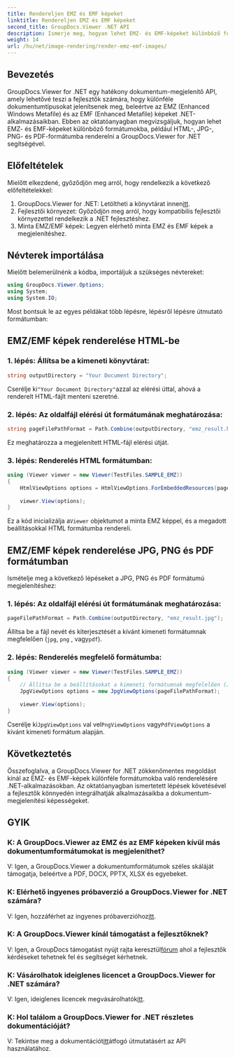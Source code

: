 ```yaml
---
title: Rendereljen EMZ és EMF képeket
linktitle: Rendereljen EMZ és EMF képeket
second_title: GroupDocs.Viewer .NET API
description: Ismerje meg, hogyan lehet EMZ- és EMF-képeket különböző formátumokba renderelni a GroupDocs.Viewer for .NET segítségével. Könnyen követhető oktatóanyag fejlesztőknek.
weight: 14
url: /hu/net/image-rendering/render-emz-emf-images/
---
```

## Bevezetés

GroupDocs.Viewer for .NET egy hatékony dokumentum-megjelenítő API, amely lehetővé teszi a fejlesztők számára, hogy különféle dokumentumtípusokat jelenítsenek meg, beleértve az EMZ (Enhanced Windows Metafile) és az EMF (Enhanced Metafile) képeket .NET-alkalmazásaikban. Ebben az oktatóanyagban megvizsgáljuk, hogyan lehet EMZ- és EMF-képeket különböző formátumokba, például HTML-, JPG-, PNG- és PDF-formátumba renderelni a GroupDocs.Viewer for .NET segítségével.

## Előfeltételek

Mielőtt elkezdené, győződjön meg arról, hogy rendelkezik a következő előfeltételekkel:

1.  GroupDocs.Viewer for .NET: Letöltheti a könyvtárat innen[itt](https://releases.groupdocs.com/viewer/net/).
2. Fejlesztői környezet: Győződjön meg arról, hogy kompatibilis fejlesztői környezettel rendelkezik a .NET fejlesztéshez.
3. Minta EMZ/EMF képek: Legyen elérhető minta EMZ és EMF képek a megjelenítéshez.

## Névterek importálása

Mielőtt belemerülnénk a kódba, importáljuk a szükséges névtereket:

```csharp
using GroupDocs.Viewer.Options;
using System;
using System.IO;
```

Most bontsuk le az egyes példákat több lépésre, lépésről lépésre útmutató formátumban:

## EMZ/EMF képek renderelése HTML-be

### 1. lépés: Állítsa be a kimeneti könyvtárat:
```csharp
string outputDirectory = "Your Document Directory";
```
 Cserélje ki`"Your Document Directory"`azzal az elérési úttal, ahová a renderelt HTML-fájlt menteni szeretné.

### 2. lépés: Az oldalfájl elérési út formátumának meghatározása:
```csharp
string pageFilePathFormat = Path.Combine(outputDirectory, "emz_result.html");
```
Ez meghatározza a megjelenített HTML-fájl elérési útját.

### 3. lépés: Renderelés HTML formátumban:
```csharp
using (Viewer viewer = new Viewer(TestFiles.SAMPLE_EMZ))
{
    HtmlViewOptions options = HtmlViewOptions.ForEmbeddedResources(pageFilePathFormat);
    
    viewer.View(options);
}
```
 Ez a kód inicializálja a`Viewer` objektumot a minta EMZ képpel, és a megadott beállításokkal HTML formátumba rendereli.

## EMZ/EMF képek renderelése JPG, PNG és PDF formátumban

Ismételje meg a következő lépéseket a JPG, PNG és PDF formátumú megjelenítéshez:

### 1. lépés: Az oldalfájl elérési út formátumának meghatározása:
```csharp
pageFilePathFormat = Path.Combine(outputDirectory, "emz_result.jpg");
```
Állítsa be a fájl nevét és kiterjesztését a kívánt kimeneti formátumnak megfelelően (`jpg`, `png` , vagy`pdf`).

### 2. lépés: Renderelés megfelelő formátumba:
```csharp
using (Viewer viewer = new Viewer(TestFiles.SAMPLE_EMZ))
{
    // Állítsa be a beállításokat a kimeneti formátumnak megfelelően (Jpg, Png, Pdf)
    JpgViewOptions options = new JpgViewOptions(pageFilePathFormat);
    
    viewer.View(options);
}
```
 Cserélje ki`JpgViewOptions` val vel`PngViewOptions` vagy`PdfViewOptions` a kívánt kimeneti formátum alapján.

## Következtetés

Összefoglalva, a GroupDocs.Viewer for .NET zökkenőmentes megoldást kínál az EMZ- és EMF-képek különféle formátumokba való renderelésére .NET-alkalmazásokban. Az oktatóanyagban ismertetett lépések követésével a fejlesztők könnyedén integrálhatják alkalmazásaikba a dokumentum-megjelenítési képességeket.

## GYIK

### K: A GroupDocs.Viewer az EMZ és az EMF képeken kívül más dokumentumformátumokat is megjeleníthet?
V: Igen, a GroupDocs.Viewer a dokumentumformátumok széles skáláját támogatja, beleértve a PDF, DOCX, PPTX, XLSX és egyebeket.

### K: Elérhető ingyenes próbaverzió a GroupDocs.Viewer for .NET számára?
 V: Igen, hozzáférhet az ingyenes próbaverzióhoz[itt](https://releases.groupdocs.com/).

### K: A GroupDocs.Viewer kínál támogatást a fejlesztőknek?
 V: Igen, a GroupDocs támogatást nyújt rajta keresztül[fórum](https://forum.groupdocs.com/c/viewer/9) ahol a fejlesztők kérdéseket tehetnek fel és segítséget kérhetnek.

### K: Vásárolhatok ideiglenes licencet a GroupDocs.Viewer for .NET számára?
 V: Igen, ideiglenes licencek megvásárolhatók[itt](https://purchase.groupdocs.com/temporary-license/).

### K: Hol találom a GroupDocs.Viewer for .NET részletes dokumentációját?
 V: Tekintse meg a dokumentációt[itt](https://tutorials.groupdocs.com/viewer/net/)átfogó útmutatásért az API használatához.